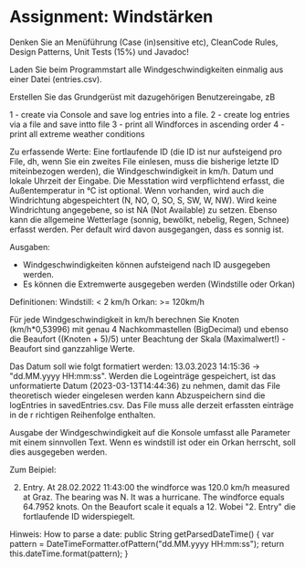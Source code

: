 # Assignment: Windstärken 

Denken Sie an Menüführung (Case (in)sensitive etc), CleanCode Rules, Design Patterns, Unit Tests (15%)
und Javadoc!

Laden Sie beim Programmstart alle Windgeschwindigkeiten einmalig aus einer Datei (entries.csv).

Erstellen Sie das Grundgerüst mit dazugehörigen Benutzereingabe, zB

1 - create via Console and save log entries into a file.
2 - create log entries via a file and save intto file
3 - print all Windforces in ascending order
4 - print all extreme weather conditions
  

Zu erfassende Werte:
Eine fortlaufende ID (die ID ist nur aufsteigend pro File, dh, wenn Sie ein zweites File einlesen, muss die bisherige letzte ID miteinbezogen werden), 
die Windgeschwindigkeit in km/h. Datum und lokale Uhrzeit der Eingabe. 
Die Messtation wird verpflichtend erfasst, die Außentemperatur in °C ist optional. Wenn vorhanden, wird
auch die Windrichtung abgespeichtert (N, NO, O, SO, S, SW, W, NW). Wird keine Windrichtung angegebene, so ist NA (Not Available) zu setzen.
Ebenso kann die allgemeine Wetterlage (sonnig, bewölkt, nebelig, Regen, Schnee) erfasst werden. Per default wird davon ausgegangen, dass es sonnig ist.

Ausgaben:

- Windgeschwindigkeiten können aufsteigend nach ID ausgegeben werden.
- Es können die Extremwerte ausgegeben werden (Windstille oder Orkan)

Definitionen:
Windstill: < 2 km/h Orkan: >= 120km/h

Für jede Windgeschwindigkeit in km/h berechnen Sie Knoten (km/h*0,53996) mit genau 4 Nachkommastellen (BigDecimal) und 
ebenso die Beaufort ((Knoten + 5)/5) unter Beachtung der Skala (Maximalwert!) - Beaufort sind ganzzahlige Werte.

Das Datum soll wie folgt formatiert werden: 13.03.2023 14:15:36 -> "dd.MM.yyyy HH:mm:ss".
Werden die Logeinträge gespeichert, ist das unformatierte Datum (2023-03-13T14:44:36) zu nehmen, damit das File theoretisch wieder eingelesen werden kann
Abzuspeichern sind die logEntries in savedEntries.csv. Das File muss alle derzeit erfassten einträge in de r richtigen Reihenfolge enthalten.

Ausgabe der Windgeschwindigkeit auf die Konsole umfasst alle Parameter mit einem sinnvollen Text. Wenn es windstill ist oder ein Orkan
herrscht, soll dies ausgegeben werden.

Zum Beipiel:

2. Entry. At 28.02.2022 11:43:00 the windforce was 120.0 km/h measured at Graz. The bearing was N. It was a hurricane.
   The windforce equals 64.7952 knots. On the Beaufort scale it equals a 12. 
   Wobei "2. Entry" die fortlaufende ID widerspiegelt.


Hinweis: How to parse a date:
public String getParsedDateTime() {
   var pattern = DateTimeFormatter.ofPattern("dd.MM.yyyy HH:mm:ss");
   return this.dateTime.format(pattern);
}